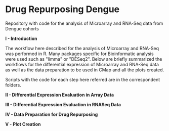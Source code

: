 # Drug Repurposing Dengue

Repository with code for the analysis of Microarray and RNA-Seq data from Dengue cohorts

**I - Introduction**

The workflow here described for the analysis of Microarray and RNA-Seq was performed in R. Many packages specific for Bioinformatic 
analysis were used such as "limma" or "DESeq2". Below are briefly summarized the workflows for the differential expression of Microarray
and RNA-Seq data as well as the data preparation to be used in CMap and all the plots created. 

Scripts with the code for each step here referred are in the correspondent folders.

**II - Differential Expression Evaluation in Array Data**

**III - Differential Expression Evaluation in RNASeq Data**

**IV - Data Preparation for Drug Repurposing**

**V - Plot Creation**
